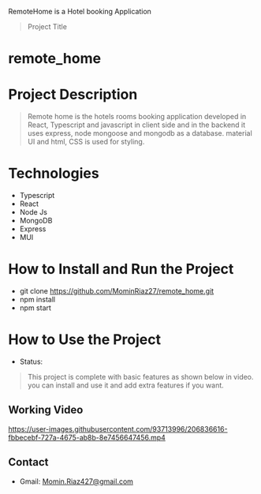 
RemoteHome is a Hotel booking Application
> Project Title
# remote_home
# Project Description
> Remote home is the hotels rooms booking application developed in React, Typescript and javascript in client side and in the backend it uses express, node mongoose and mongodb as a database. material UI and html, CSS is used for styling.
# Technologies

- Typescript
- React
- Node Js
- MongoDB
- Express
- MUI

# How to Install and Run the Project
- git clone https://github.com/MominRiaz27/remote_home.git
- npm install
- npm start

# How to Use the Project
- Status: 
> This project is complete with basic features as shown below in video. you can install and use it and add extra features if you want.
## Working Video



https://user-images.githubusercontent.com/93713996/206836616-fbbecebf-727a-4675-ab8b-8e7456647456.mp4








## Contact
- Gmail: Momin.Riaz427@gmail.com

